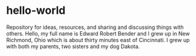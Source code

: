 # hello-world
Repository for ideas, resources, and sharing and discussing things with others.
Hello, my full name is Edward Robert Bender and I grew up in New Richmond, Ohio which is about thirty minutes east of Cincinnati. 
I grew up with both my parents, two sisters and my dog Dakota.
